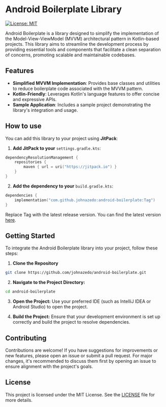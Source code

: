 # Android Boilerplate Library

[![License: MIT](https://img.shields.io/badge/License-MIT-yellow.svg)](https://opensource.org/licenses/MIT)

Android Boilerplate is a library designed to simplify the implementation of the Model-View-ViewModel (MVVM) architectural pattern in Kotlin-based projects. This library aims to streamline the development process by providing essential tools and components that facilitate a clean separation of concerns, promoting scalable and maintainable codebases.

## Features

- **Simplified MVVM Implementation**: Provides base classes and utilities to reduce boilerplate code associated with the MVVM pattern.
- **Kotlin-Friendly**: Leverages Kotlin's language features to offer concise and expressive APIs.
- **Sample Application**: Includes a sample project demonstrating the library's integration and usage.

## How to use

You can add this library to your project using **JitPack**:

1. **Add JitPack to your** `settings.gradle.kts`:
```kotlin
dependencyResolutionManagement {
    repositories {
        maven { url = uri("https://jitpack.io") }
    }
}
```
2. **Add the dependency to your** `build.gradle.kts`:
```kotlin
dependencies {
    implementation("com.github.johnazedo:android-boilerplate:Tag")
}
```
Replace Tag with the latest release version. You can find the latest version [here](https://jitpack.io/#johnazedo/android-boilerplate).

## Getting Started

To integrate the Android Boilerplate library into your project, follow these steps:

1. **Clone the Repository**

```bash
git clone https://github.com/johnazedo/android-boilerplate.git
```
2. **Navigate to the Project Directory:**
```bash
cd android-boilerplate
```
3. **Open the Project:** Use your preferred IDE (such as IntelliJ IDEA or Android Studio) to open the project.

4. **Build the Project:** Ensure that your development environment is set up correctly and build the project to resolve dependencies.


## Contributing

Contributions are welcome! If you have suggestions for improvements or new features, please open an issue or submit a pull request. For major changes, it's recommended to discuss them first by opening an issue to ensure alignment with the project's goals.

## License

This project is licensed under the MIT License. See the [LICENSE](https://github.com/johnazedo/android-boilerplate/blob/main/LICENSE) file for more details.


